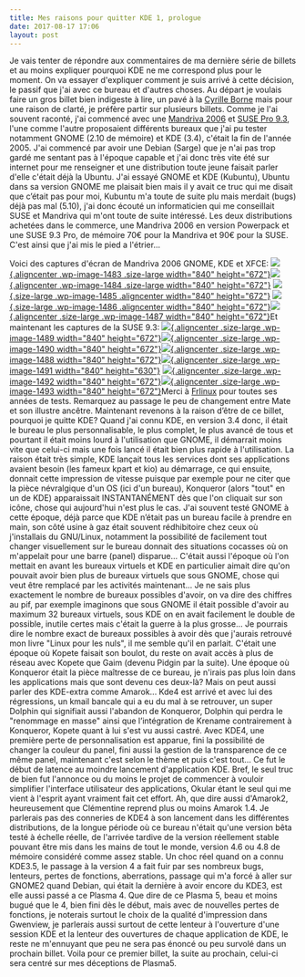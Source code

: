 ```yaml
---
title: Mes raisons pour quitter KDE 1, prologue
date: 2017-08-17 17:06
layout: post
---
```


Je vais tenter de répondre aux commentaires de ma dernière série de
billets et au moins expliquer pourquoi KDE ne me correspond plus pour le
moment. On va essayer d'expliquer comment je suis arrivé à cette
décision, le passif que j'ai avec ce bureau et d'autres choses. Au
départ je voulais faire un gros billet bien indigeste à lire, un pavé à
la [Cyrille Borne](https://cyrille-borne.com/) mais pour une raison de
clarté, je préfère partir sur plusieurs billets. Comme je l'ai souvent
raconté, j'ai commencé avec une [Mandriva
2006](http://bwp-necromance.developpez.com/tutoriel/linuxmandriva2006/)
et [SUSE Pro
9.3](http://bwp-necromance.developpez.com/tutoriel/LinuxSuSE93/), l'une
comme l'autre proposaient différents bureaux que j'ai pu tester
notamment GNOME (2.10 de mémoire) et KDE (3.4), c'était la fin de
l'année 2005. J'ai commencé par avoir une Debian (Sarge) que je n'ai pas
trop gardé me sentant pas à l'époque capable et j'ai donc très vite été
sur internet pour me renseigner et une distribution toute jeune faisait
parler d'elle c'était déjà la Ubuntu. J'ai essayé GNOME et KDE
(Kubuntu), Ubuntu dans sa version GNOME me plaisait bien mais il y avait
ce truc qui me disait que c’était pas pour moi, Kubuntu m'a toute de
suite plu mais merdait (bugs) déjà pas mal (5.10), j'ai donc écouté un
informaticien qui me conseillait SUSE et Mandriva qui m'ont toute de
suite intéressé. Les deux distributions achetées dans le commerce, une
Mandriva 2006 en version Powerpack et une SUSE 9.3 Pro, de mémoire 70€
pour la Mandriva et 90€ pour la SUSE. C'est ainsi que j'ai mis le pied a
l'étrier...  
<!--more-->  
Voici des captures d'écran de Mandriva 2006 GNOME, KDE et XFCE:
[![](http://download.tuxfamily.org/passionlinux//2017/08/mandriva2006_03-1024x819.png){.aligncenter
.wp-image-1483 .size-large width="840"
height="672"}](http://download.tuxfamily.org/passionlinux//2017/08/mandriva2006_03.png)[![](http://download.tuxfamily.org/passionlinux//2017/08/mandriva2006_01-1024x819.png){.aligncenter
.wp-image-1484 .size-large width="840"
height="672"}](http://download.tuxfamily.org/passionlinux//2017/08/mandriva2006_01.png)
[![](http://download.tuxfamily.org/passionlinux//2017/08/mandriva2006_06-1024x819.png){.size-large
.wp-image-1485 .aligncenter width="840"
height="672"}](http://download.tuxfamily.org/passionlinux//2017/08/mandriva2006_06.png)
[![](http://download.tuxfamily.org/passionlinux//2017/08/mandriva2006_07-1024x819.png){.size-large
.wp-image-1486 .aligncenter width="840"
height="672"}](http://download.tuxfamily.org/passionlinux//2017/08/mandriva2006_07.png)[![](http://download.tuxfamily.org/passionlinux//2017/08/mandriva2006_05-1024x819.png){.aligncenter
.size-large .wp-image-1487 width="840"
height="672"}](http://download.tuxfamily.org/passionlinux//2017/08/mandriva2006_05.png)Et
maintenant les captures de la SUSE 9.3:
[![](http://download.tuxfamily.org/passionlinux//2017/08/suse93_04-1024x819.png){.aligncenter
.size-large .wp-image-1489 width="840"
height="672"}](http://download.tuxfamily.org/passionlinux//2017/08/suse93_04.png)[![](http://download.tuxfamily.org/passionlinux//2017/08/suse93_05-1024x819.png){.aligncenter
.size-large .wp-image-1490 width="840"
height="672"}](http://download.tuxfamily.org/passionlinux//2017/08/suse93_05.png)[![](http://download.tuxfamily.org/passionlinux//2017/08/suse93_03-1024x819.png){.aligncenter
.size-large .wp-image-1488 width="840"
height="672"}](http://download.tuxfamily.org/passionlinux//2017/08/suse93_03.png)[![](http://download.tuxfamily.org/passionlinux//2017/08/suse93_01-1024x768.png){.aligncenter
.size-large .wp-image-1491 width="840"
height="630"}](http://download.tuxfamily.org/passionlinux//2017/08/suse93_01.png)
[![](http://download.tuxfamily.org/passionlinux//2017/08/suse93_02-1024x819.png){.aligncenter
.size-large .wp-image-1492 width="840"
height="672"}](http://download.tuxfamily.org/passionlinux//2017/08/suse93_02.png)[![](http://download.tuxfamily.org/passionlinux//2017/08/suse93_06-1024x819.png){.aligncenter
.size-large .wp-image-1493 width="840"
height="672"}](http://download.tuxfamily.org/passionlinux//2017/08/suse93_06.png)Merci
à [Frlinux](http://frlinux.net/index.php?section=distributions) pour
toutes ses années de tests. Remarquez au passage le peu de changement
entre Mate et son illustre ancêtre. Maintenant revenons à la raison
d’être de ce billet, pourquoi je quitte KDE? Quand j'ai connu KDE, en
version 3.4 donc, il était le bureau le plus personnalisable, le plus
complet, le plus avancé de tous et pourtant il était moins lourd à
l'utilisation que GNOME, il démarrait moins vite que celui-ci mais une
fois lancé il était bien plus rapide à l'utilisation. La raison était
très simple, KDE lançait tous les services dont ses applications avaient
besoin (les fameux kpart et kio) au démarrage, ce qui ensuite, donnait
cette impression de vitesse puisque par exemple pour ne citer que la
pièce névralgique d'un OS (ici d'un bureau), Konqueror (alors "tout" en
un de KDE) apparaissait INSTANTANÉMENT dès que l'on cliquait sur son
icône, chose qui aujourd'hui n'est plus le cas. J'ai souvent testé GNOME
à cette époque, déjà parce que KDE n’était pas un bureau facile à
prendre en main, son côté usine à gaz était souvent rédhibitoire chez
ceux où j'installais du GNU/Linux, notamment la possibilité de
facilement tout changer visuellement sur le bureau donnait des
situations cocasses où on m'appelait pour une barre (panel) disparue...
C'était aussi l'époque où l'on mettait en avant les bureaux virtuels et
KDE en particulier aimait dire qu'on pouvait avoir bien plus de bureaux
virtuels que sous GNOME, chose qui veut être remplacé par les activités
maintenant... Je ne sais plus exactement le nombre de bureaux possibles
d'avoir, on va dire des chiffres au pif, par exemple imaginons que sous
GNOME il était possible d'avoir au maximum 32 bureaux virtuels, sous KDE
on en avait facilement le double de possible, inutile certes mais
c'était la guerre à la plus grosse... Je pourrais dire le nombre exact
de bureaux possibles à avoir dès que j'aurais retrouvé mon livre "Linux
pour les nuls", il me semble qu'il en parlait. C'était une époque où
Kopete faisait son boulot, du reste on avait accès à plus de réseau avec
Kopete que Gaim (devenu Pidgin par la suite). Une époque où Konqueror
était la pièce maîtresse de ce bureau, je n'irais pas plus loin dans les
applications mais que sont devenu ces deux-là? Mais on peut aussi parler
des KDE-extra comme Amarok... Kde4 est arrivé et avec lui des
régressions, un kmail bancale qui a eu du mal à se retrouver, un super
Dolphin qui signifiait aussi l'abandon de Konqueror, Dolphin qui perdra
le "renommage en masse" ainsi que l’intégration de Krename contrairement
à Konqueror, Kopete quant à lui s'est vu aussi castré. Avec KDE4, une
première perte de personnalisation est apparue, fini la possibilité de
changer la couleur du panel, fini aussi la gestion de la transparence de
ce même panel, maintenant c'est selon le thème et puis c'est tout... Ce
fut le début de latence au moindre lancement d'application KDE. Bref, le
seul truc de bien fut l'annonce ou du moins le projet de commencer à
vouloir simplifier l'interface utilisateur des applications, Okular
étant le seul qui me vient à l'esprit ayant vraiment fait cet effort.
Ah, que dire aussi d'Amarok2, heureusement que Clémentine reprend plus
ou moins Amarok 1.4. Je parlerais pas des conneries de KDE4 à son
lancement dans les différentes distributions, de la longue période où ce
bureau n'était qu'une version bêta testé à échelle réelle, de l'arrivée
tardive de la version réellement stable pouvant être mis dans les mains
de tout le monde, version 4.6 ou 4.8 de mémoire considéré comme assez
stable. Un choc réel quand on a connu KDE3.5, le passage à la version 4
a fait fuir par ses nombreux bugs, lenteurs, pertes de fonctions,
aberrations, passage qui m'a forcé à aller sur GNOME2 quand Debian, qui
était la dernière à avoir encore du KDE3, est elle aussi passé a ce
Plasma 4. Que dire de ce Plasma 5, beau et moins bugué que le 4, bien
fini dès le début, mais avec de nouvelles pertes de fonctions, je
noterais surtout le choix de la qualité d'impression dans Gwenview, je
parlerais aussi surtout de cette lenteur à l'ouverture d'une session KDE
et la lenteur des ouvertures de chaque application de KDE, le reste ne
m'ennuyant que peu ne sera pas énoncé ou peu survolé dans un prochain
billet. Voila pour ce premier billet, la suite au prochain, celui-ci
sera centré sur mes déceptions de Plasma5.

